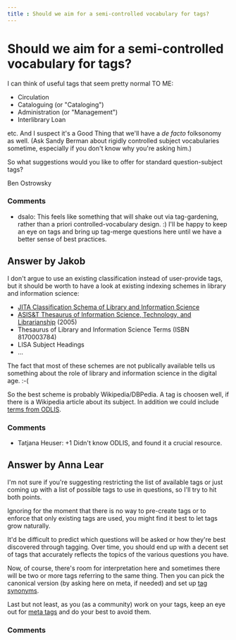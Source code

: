 ```yaml
---
title : Should we aim for a semi-controlled vocabulary for tags?
---
```

Should we aim for a semi-controlled vocabulary for tags?
=====================
I can think of useful tags that seem pretty normal TO ME:

-   Circulation
-   Cataloguing (or "Cataloging")
-   Administration (or "Management")
-   Interlibrary Loan

etc. And I suspect it's a Good Thing that we'll have a *de facto*
folksonomy as well. (Ask Sandy Berman about rigidly controlled subject
vocabularies sometime, especially if you don't know why you're asking
him.)

So what suggestions would you like to offer for standard
question-subject tags?

Ben Ostrowsky

### Comments ###
* dsalo: This feels like something that will shake out via tag-gardening, rather
than a priori controlled-vocabulary design. :) I'll be happy to keep an
eye on tags and bring up tag-merge questions here until we have a better
sense of best practices.


Answer by Jakob
----------------
I don't argue to use an existing classification instead of user-provide
tags, but it should be worth to have a look at existing indexing schemes
in library and information science:

-   [JITA Classification Schema of Library and Information
    Science](http://eprints.rclis.org/cms/jita/)
-   [ASIS&T Thesaurus of Information Science, Technology, and
    Librarianship](http://books.infotoday.com/asist/TheInfoSciLib3.shtml)
    (2005)
-   Thesaurus of Library and Information Science Terms (ISBN 8170003784)
-   LISA Subject Headings
-   ...

The fact that most of these schemes are not publically available tells
us something about the role of library and information science in the
digital age. :-(

So the best scheme is probably Wikipedia/DBPedia. A tag is choosen well,
if there is a Wikipedia article about its subject. In addition we could
include [terms from ODLIS](http://www.abc-clio.com/ODLIS/odlis_A.aspx).

### Comments ###
* Tatjana Heuser: +1 Didn't know ODLIS, and found it a crucial resource.

Answer by Anna Lear
----------------
I'm not sure if you're suggesting restricting the list of available tags
or just coming up with a list of possible tags to use in questions, so
I'll try to hit both points.

Ignoring for the moment that there is no way to pre-create tags or to
enforce that only existing tags are used, you might find it best to let
tags grow naturally.

It'd be difficult to predict which questions will be asked or how
they're best discovered through tagging. Over time, you should end up
with a decent set of tags that accurately reflects the topics of the
various questions you have.

Now, of course, there's room for interpretation here and sometimes there
will be two or more tags referring to the same thing. Then you can pick
the canonical version (by asking here on meta, if needed) and set up
[tag
synonyms](http://meta.stackoverflow.com/questions/70710/what-are-tag-synonyms-how-do-they-work).

Last but not least, as you (as a community) work on your tags, keep an
eye out for [meta
tags](http://blog.stackoverflow.com/2010/08/the-death-of-meta-tags/) and
do your best to avoid them.

### Comments ###

